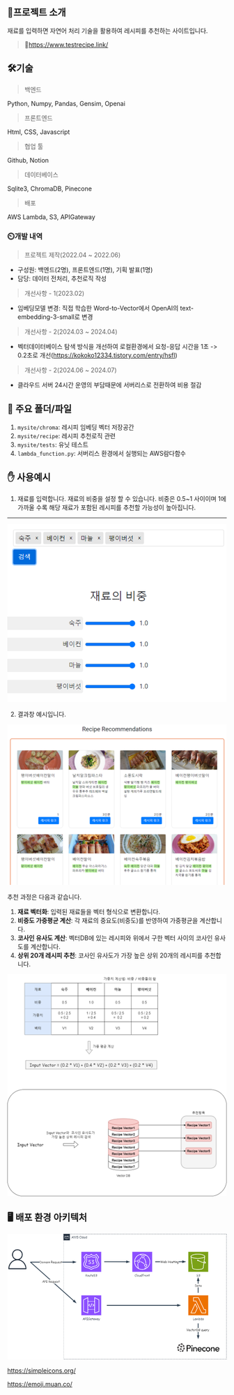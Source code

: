 ## :book:프로젝트 소개

재료를 입력하면 자연어 처리 기술을 활용하여 레시피를 추천하는 사이트입니다.

> :link:https://www.testrecipe.link/





## 🛠️기술

> 백엔드

Python, Numpy, Pandas, Gensim, Openai



> 프론트엔드

Html, CSS, Javascript



> 협업 툴

Github, Notion



> 데이터베이스

Sqlite3, ChromaDB, Pinecone

 

> 배포

AWS Lambda, S3, APIGateway





### :timer_clock:개발 내역

> 프로젝트 제작(2022.04 ~ 2022.06)

- 구성원:  백엔드(2명), 프론트엔드(1명), 기획 발표(1명)
- 담당: 데이터 전처리, 추천로직 작성



> 개선사항 - 1(2023.02)

- 임베딩모델 변경: 직접 학습한 Word-to-Vector에서 OpenAI의 text-embedding-3-small로 변경

>  개선사항 - 2(2024.03 ~ 2024.04)

- 벡터데이터베이스 탐색 방식을 개선하여 로컬환경에서 요청-응답 시간을 1초 -> 0.2초로 개선(https://kokoko12334.tistory.com/entry/hsfl)

> 개선사항 - 2(2024.06 ~ 2024.07)

- 클라우드 서버 24시간 운영의 부담때문에 서버리스로 전환하여 비용 절감





## :file_folder: 주요 폴더/파일


1. `mysite/chroma`: 레시피 임베딩 벡터 저장공간
2. `mysite/recipe`: 레시피 추천로직 관련
3. `mysite/tests`: 유닛 테스트
4. `lambda_function.py`: 서버리스 환경에서 실행되는 AWS람다함수





## :hand: 사용예시

1. 재료를 입력합니다. 재료의 비중을 설정 할 수 있습니다. 비중은 0.5~1 사이이며 1에 가까울 수록 해당 재료가 포함된 레시피를 추천할 가능성이 높아집니다.


---

![](./img/재료입력.png)



2. 결과창 예시입니다.

![](./img/결과출력.png)



추천 과정은 다음과 같습니다.

1. **재료 벡터화**: 입력된 재료들을 벡터 형식으로 변환합니다.
2. **비중도 가중평균 계산**: 각 재료의 중요도(비중도)를 반영하여 가중평균을 계산합니다.
3. **코사인 유사도 계산**: 벡터DB에 있는 레시피와 위에서 구한 벡터 사이의 코사인 유사도를 계산합니다.
4. **상위 20개 레시피 추천**: 코사인 유사도가 가장 높은 상위 20개의 레시피를 추천합니다.<br>

![](./img/설명.png)





## 🖥️ 배포 환경 아키텍처

![](./img/AWS아키텍처.png)









https://simpleicons.org/

https://emoji.muan.co/
